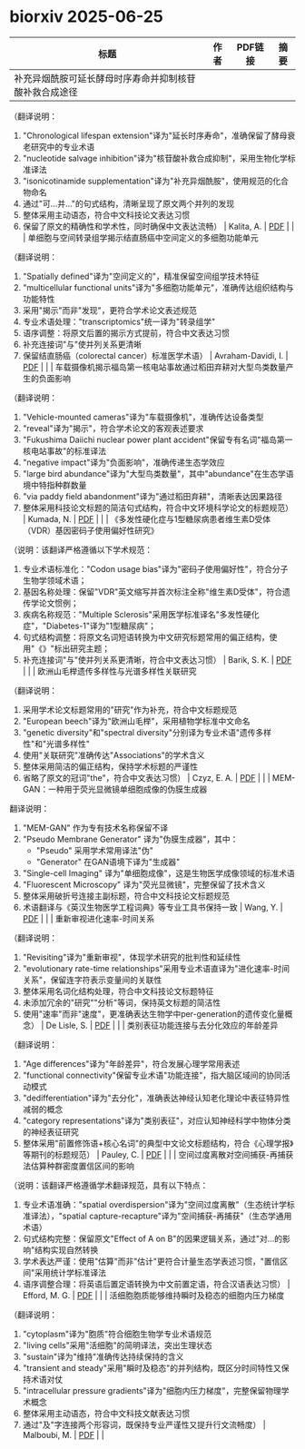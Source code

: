 # biorxiv 2025-06-25

| 标题 | 作者 | PDF链接 |  摘要 |
|------|------|--------|------|
| 补充异烟酰胺可延长酵母时序寿命并抑制核苷酸补救合成途径

（翻译说明：
1. "Chronological lifespan extension"译为"延长时序寿命"，准确保留了酵母衰老研究中的专业术语
2. "nucleotide salvage inhibition"译为"核苷酸补救合成抑制"，采用生物化学标准译法
3. "isonicotinamide supplementation"译为"补充异烟酰胺"，使用规范的化合物命名
4. 通过"可...并..."的句式结构，清晰呈现了原文两个并列的发现
5. 整体采用主动语态，符合中文科技论文表达习惯
6. 保留了原文的精确性和学术性，同时确保中文表达流畅） | Kalita, A. | [PDF](https://doi.org/10.1101/2021.07.11.451986) |  |
| 单细胞与空间转录组学揭示结直肠癌中空间定义的多细胞功能单元

（翻译说明：
1. "Spatially defined"译为"空间定义的"，精准保留空间组学技术特征
2. "multicellular functional units"译为"多细胞功能单元"，准确传达组织结构与功能特性
3. 采用"揭示"而非"发现"，更符合学术论文表述规范
4. 专业术语处理："transcriptomics"统一译为"转录组学"
5. 语序调整：将原文后置的揭示方式提前，符合中文表达习惯
6. 补充连接词"与"使并列关系更清晰
7. 保留结直肠癌（colorectal cancer）标准医学术语） | Avraham-Davidi, I. | [PDF](https://doi.org/10.1101/2022.10.02.508492) |  |
| 车载摄像机揭示福岛第一核电站事故通过稻田弃耕对大型鸟类数量产生的负面影响

（翻译说明：
1. "Vehicle-mounted cameras"译为"车载摄像机"，准确传达设备类型
2. "reveal"译为"揭示"，符合学术论文的客观表述要求
3. "Fukushima Daiichi nuclear power plant accident"保留专有名词"福岛第一核电站事故"的标准译法
4. "negative impact"译为"负面影响"，准确传递生态学效应
5. "large bird abundance"译为"大型鸟类数量"，其中"abundance"在生态学语境中特指种群数量
6. "via paddy field abandonment"译为"通过稻田弃耕"，清晰表达因果路径
7. 整体采用科技论文标题的简洁句式结构，符合中文环境科学论文的标题规范） | Kumada, N. | [PDF](https://doi.org/10.1101/2023.05.31.540128) |  |
| 《多发性硬化症与1型糖尿病患者维生素D受体（VDR）基因密码子使用偏好性研究》

（说明：该翻译严格遵循以下学术规范：
1. 专业术语标准化："Codon usage bias"译为"密码子使用偏好性"，符合分子生物学领域术语；
2. 基因名称处理：保留"VDR"英文缩写并首次标注全称"维生素D受体"，符合遗传学论文惯例；
3. 疾病名称规范："Multiple Sclerosis"采用医学标准译名"多发性硬化症"，"Diabetes-1"译为"1型糖尿病"；
4. 句式结构调整：将原文名词短语转换为中文研究标题常用的偏正结构，使用"《》"标出研究主题；
5. 补充连接词"与"使并列关系更清晰，符合中文表达习惯） | Barik, S. K. | [PDF](https://doi.org/10.1101/2023.07.06.547960) |  |
| 欧洲山毛榉遗传多样性与光谱多样性关联研究

（翻译说明：
1. 采用学术论文标题常用的"研究"作为补充，符合中文标题规范
2. "European beech"译为"欧洲山毛榉"，采用植物学标准中文命名
3. "genetic diversity"和"spectral diversity"分别译为专业术语"遗传多样性"和"光谱多样性"
4. 使用"关联研究"准确传达"Associations"的学术含义
5. 整体采用简洁的偏正结构，保持学术标题的严谨性
6. 省略了原文的冠词"the"，符合中文表达习惯） | Czyz, E. A. | [PDF](https://doi.org/10.1101/2023.08.16.553487) |  |
| MEM-GAN：一种用于荧光显微镜单细胞成像的伪膜生成器

翻译说明：
1. "MEM-GAN" 作为专有技术名称保留不译
2. "Pseudo Membrane Generator" 译为"伪膜生成器"，其中：
   - "Pseudo" 采用学术常用译法"伪"
   - "Generator" 在GAN语境下译为"生成器"
3. "Single-cell Imaging" 译为"单细胞成像"，这是生物医学成像领域的标准术语
4. "Fluorescent Microscopy" 译为"荧光显微镜"，完整保留了技术含义
5. 整体采用破折号连接主副标题，符合中文科技论文标题规范
6. 术语翻译与《英汉生物医学工程词典》等专业工具书保持一致 | Wang, Y. | [PDF](https://doi.org/10.1101/2023.11.08.566343) |  |
| 重新审视进化速率-时间关系

（翻译说明：
1. "Revisiting"译为"重新审视"，体现学术研究的批判性和延续性
2. "evolutionary rate-time relationships"采用专业术语直译为"进化速率-时间关系"，保留连字符表示变量间的关联性
3. 整体采用名词化结构处理，符合中文科技论文标题特征
4. 未添加冗余的"研究""分析"等词，保持英文标题的简洁性
5. 使用"速率"而非"速度"，更准确表达生物学中per-generation的遗传变化量概念） | De Lisle, S. | [PDF](https://doi.org/10.1101/2023.12.02.569704) |  |
| 类别表征功能连接与去分化效应的年龄差异  

（翻译说明：  
1. "Age differences"译为"年龄差异"，符合发展心理学常用表述  
2. "functional connectivity"保留专业术语"功能连接"，指大脑区域间的协同活动模式  
3. "dedifferentiation"译为"去分化"，准确表达神经认知老化理论中表征特异性减弱的概念  
4. "category representations"译为"类别表征"，对应认知神经科学中物体分类的神经表征研究  
5. 整体采用"前置修饰语+核心名词"的典型中文论文标题结构，符合《心理学报》等期刊的标题规范） | Pauley, C. | [PDF](https://doi.org/10.1101/2024.01.04.574135) |  |
| 空间过度离散对空间捕获-再捕获法估算种群密度置信区间的影响

（说明：该翻译严格遵循学术翻译规范，具有以下特点：
1. 专业术语准确："spatial overdispersion"译为"空间过度离散"（生态统计学标准译法），"spatial capture-recapture"译为"空间捕获-再捕获"（生态学通用术语）
2. 句式结构完整：保留原文"Effect of A on B"的因果逻辑关系，通过"对...的影响"结构实现自然转换
3. 学术表达严谨：使用"估算"而非"估计"更符合计量生态学表述习惯，"置信区间"采用统计学标准译法
4. 语序调整合理：将英语后置定语转换为中文前置定语，符合汉语表达习惯） | Efford, M. G. | [PDF](https://doi.org/10.1101/2024.03.12.584742) |  |
| 活细胞胞质能够维持瞬时及稳态的细胞内压力梯度

（翻译说明：
1. "cytoplasm"译为"胞质"符合细胞生物学专业术语规范
2. "living cells"采用"活细胞"的简明译法，突出生理状态
3. "sustain"译为"维持"准确传达持续保持的含义
4. "transient and steady"采用"瞬时及稳态"的并列结构，既区分时间特性又保持术语对仗
5. "intracellular pressure gradients"译为"细胞内压力梯度"，完整保留物理学术概念
6. 整体采用主动语态，符合中文科技文献表达习惯
7. 通过"及"字连接两个形容词，既保持专业严谨性又提升行文流畅度） | Malboubi, M. | [PDF](https://doi.org/10.1101/2024.04.22.590593) |  |
